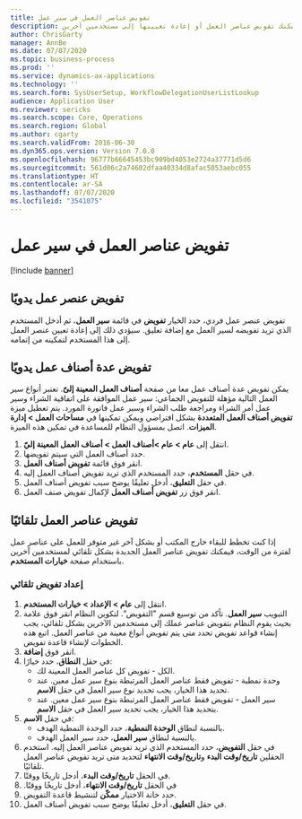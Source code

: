 ```yaml
---
title: تفويض عناصر العمل في سير عمل
description: إذا كنت تخطط للتواجد خارج المكتب مما يعني أنك لن تكون متاحًا لاتخاذ الإجراءات اللازمة على عناصر العمل، فيمكنك تفويض عناصر العمل أو إعادة تعيينها إلى مستخدمين آخرين.
author: ChrisGarty
manager: AnnBe
ms.date: 07/07/2020
ms.topic: business-process
ms.prod: ''
ms.service: dynamics-ax-applications
ms.technology: ''
ms.search.form: SysUserSetup, WorkflowDelegationUserListLookup
audience: Application User
ms.reviewer: sericks
ms.search.scope: Core, Operations
ms.search.region: Global
ms.author: cgarty
ms.search.validFrom: 2016-06-30
ms.dyn365.ops.version: Version 7.0.0
ms.openlocfilehash: 96777b66645453bc909bd4053e2724a37771d5d6
ms.sourcegitcommit: 561d06c2a74602dfaa40334d8afac5053aebc055
ms.translationtype: HT
ms.contentlocale: ar-SA
ms.lasthandoff: 07/07/2020
ms.locfileid: "3541075"
---
```

# <a name="delegate-work-items-in-a-workflow"></a>تفويض عناصر العمل في سير عمل

[!include [banner](../../includes/banner.md)]

## <a name="manually-delegate-a-work-item"></a>تفويض عنصر عمل يدويًا

تفويض عنصر عمل فردي، حدد الخيار **تفويض** في قائمة **سير العمل**، ثم أدخل المستخدم الذي تريد تفويضه لسير العمل مع إضافة تعليق. سيؤدي ذلك إلى إعادة تعيين عنصر العمل إلى هذا المستخدم لتمكينه من إتمامه.

## <a name="manually-delegate-multiple-work-items"></a>تفويض عدة أصناف عمل يدويًا

يمكن تفويض عدة أصناف عمل معا من صفحة **أصناف العمل المعينة إلىّ**. تعتبر أنواع سير العمل التالية مؤهلة للتفويض الجماعي: سير عمل الموافقة على اتفاقية الشراء وسير عمل أمر الشراء ومراجعة طلب الشراء وسير عمل فاتورة المورد. يتم تعطيل ميزة **تفويض أصناف العمل المتعددة** بشكل افتراضي ويمكن تمكينها في **مساحات العمل > إدارة الميزات**. اتصل بمسؤول النظام للمساعدة في تمكين هذه الميزة.
1.  انتقل إلى **عام > عام >أصناف العمل > أصناف العمل المعينة إليّ**.
2.  حدد أصناف العمل التي سيتم تفويضها.
3.  انقر فوق قائمة **تفويض أصناف العمل**.
4.  في حقل **المستخدم**، حدد المستخدم الذي تريد تفويض أصناف العمل إليه.
5.  في حقل **التعليق**، أدخل تعليقًا يوضح سبب تفويض أصناف العمل.
6.  انقر فوق زر **تفويض أصناف العمل** لإكمال تفويض صنف العمل.

## <a name="automatically-delegate-work-items"></a>تفويض عناصر العمل تلقائيًا

إذا كنت تخطط للبقاء خارج المكتب أو بشكل آخر غير متوفر للعمل على عناصر عمل لفترة من الوقت، فيمكنك تفويض عناصر العمل الجديدة بشكل تلقائي لمستخدمين آخرين باستخدام صفحة **خيارات المستخدم**.

### <a name="set-up-automatic-delegation"></a>إعداد تفويض تلقائي
1. انتقل إلى **عام > الإعداد > خيارات المستخدم**.
2. انقر فوق علامة‏‎ التبويب **سير العمل**. تأكد من توسيع قسم "التفويض". لتكوين النظام بحيث يقوم النظام بتفويض عناصر عملك إلى مستخدمين الآخرين بشكل تلقائي، يجب إنشاء قواعد تفويض تحدد متى يتم تفويض أنواع معينة من عناصر العمل. اتبع هذه الخطوات لإنشاء قاعدة تفويض.  
3. انقر فوق **إضافة**.
4. في حقل **النطاق**، حدد خيارًا:
    - الكل - تفويض كل عناصر العمل المعينة لك.
    - وحدة نمطية - تفويض فقط عناصر العمل المرتبطة بنوع سير عمل معين. عند تحديد هذا الخيار، يجب تحديد نوع سير العمل في حقل **الاسم**.
    - سير العمل - تفويض فقط عناصر العمل المرتبطة بنوع سير عمل معين. عند بتحديد هذا الخيار، يجب تحديد سير العمل في حقل **الاسم**.  
5. في حقل **الاسم**:
    - بالنسبة لنطاق **الوحدة النمطية**، حدد الوحدة النمطية الهدف.
    - بالنسبة لنطاق **سير العمل**، حدد سير العمل الهدف.
6. في حقل **التفويض**، حدد المستخدم الذي تريد تفويض عناصر العمل إليه. استخدم الحقلين **تاريخ/وقت البدء** و**تاريخ/وقت الانتهاء** لتحديد متى تريد تفويض عناصر العمل تلقائيًا.  
7. في الحقل **تاريخ/وقت البدء**، أدخل تاريخًا ووقتًا.
8. في الحقل **‏‫تاريخ/وقت الانتهاء**، أدخل تاريخًا ووقتًا.
9. حدد خانة الاختيار **ممكّن‬** لتنشيط قاعدة التفويض. 
10. في حقل **التعليق**، أدخل تعليقًا يوضح سبب تفويض أصناف العمل.
